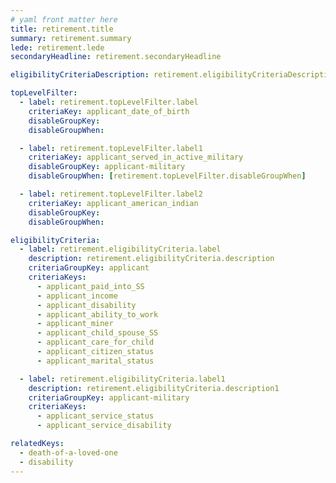 ```yaml
---
# yaml front matter here
title: retirement.title
summary: retirement.summary
lede: retirement.lede
secondaryHeadline: retirement.secondaryHeadline

eligibilityCriteriaDescription: retirement.eligibilityCriteriaDescription

topLevelFilter:
  - label: retirement.topLevelFilter.label
    criteriaKey: applicant_date_of_birth
    disableGroupKey:
    disableGroupWhen:

  - label: retirement.topLevelFilter.label1
    criteriaKey: applicant_served_in_active_military
    disableGroupKey: applicant-military
    disableGroupWhen: [retirement.topLevelFilter.disableGroupWhen]

  - label: retirement.topLevelFilter.label2
    criteriaKey: applicant_american_indian
    disableGroupKey:
    disableGroupWhen:

eligibilityCriteria:
  - label: retirement.eligibilityCriteria.label
    description: retirement.eligibilityCriteria.description
    criteriaGroupKey: applicant
    criteriaKeys:
      - applicant_paid_into_SS
      - applicant_income
      - applicant_disability
      - applicant_ability_to_work
      - applicant_miner
      - applicant_child_spouse_SS
      - applicant_care_for_child
      - applicant_citizen_status
      - applicant_marital_status

  - label: retirement.eligibilityCriteria.label1
    description: retirement.eligibilityCriteria.description1
    criteriaGroupKey: applicant-military
    criteriaKeys:
      - applicant_service_status
      - applicant_service_disability

relatedKeys:
  - death-of-a-loved-one
  - disability
---
```

